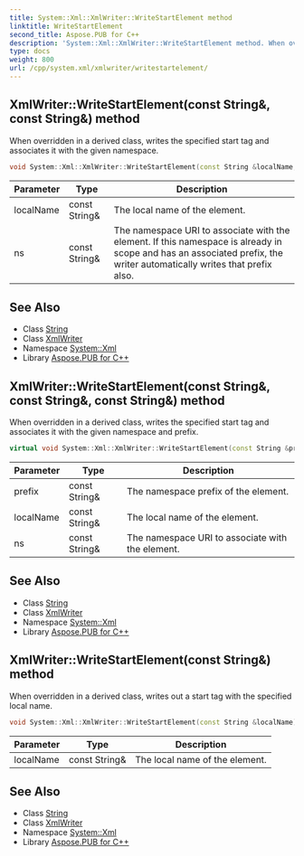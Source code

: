 ```yaml
---
title: System::Xml::XmlWriter::WriteStartElement method
linktitle: WriteStartElement
second_title: Aspose.PUB for C++
description: 'System::Xml::XmlWriter::WriteStartElement method. When overridden in a derived class, writes the specified start tag and associates it with the given namespace in C++.'
type: docs
weight: 800
url: /cpp/system.xml/xmlwriter/writestartelement/
---
```

## XmlWriter::WriteStartElement(const String\&, const String\&) method


When overridden in a derived class, writes the specified start tag and associates it with the given namespace.

```cpp
void System::Xml::XmlWriter::WriteStartElement(const String &localName, const String &ns)
```


| Parameter | Type | Description |
| --- | --- | --- |
| localName | const String\& | The local name of the element. |
| ns | const String\& | The namespace URI to associate with the element. If this namespace is already in scope and has an associated prefix, the writer automatically writes that prefix also. |

## See Also

* Class [String](../../../system/string/)
* Class [XmlWriter](../)
* Namespace [System::Xml](../../)
* Library [Aspose.PUB for C++](../../../)
## XmlWriter::WriteStartElement(const String\&, const String\&, const String\&) method


When overridden in a derived class, writes the specified start tag and associates it with the given namespace and prefix.

```cpp
virtual void System::Xml::XmlWriter::WriteStartElement(const String &prefix, const String &localName, const String &ns)=0
```


| Parameter | Type | Description |
| --- | --- | --- |
| prefix | const String\& | The namespace prefix of the element. |
| localName | const String\& | The local name of the element. |
| ns | const String\& | The namespace URI to associate with the element. |

## See Also

* Class [String](../../../system/string/)
* Class [XmlWriter](../)
* Namespace [System::Xml](../../)
* Library [Aspose.PUB for C++](../../../)
## XmlWriter::WriteStartElement(const String\&) method


When overridden in a derived class, writes out a start tag with the specified local name.

```cpp
void System::Xml::XmlWriter::WriteStartElement(const String &localName)
```


| Parameter | Type | Description |
| --- | --- | --- |
| localName | const String\& | The local name of the element. |

## See Also

* Class [String](../../../system/string/)
* Class [XmlWriter](../)
* Namespace [System::Xml](../../)
* Library [Aspose.PUB for C++](../../../)
